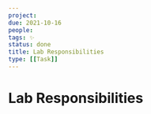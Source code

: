 ```yaml
---
project:
due: 2021-10-16
people:
tags: ✨
status: done
title: Lab Responsibilities
type: [[Task]]
---
```


# Lab Responsibilities